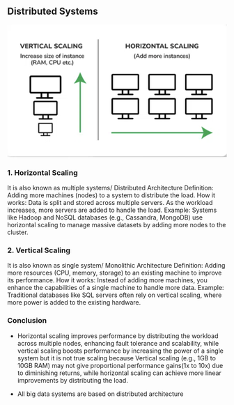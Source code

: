 ## Distributed Systems

![alt text](Images/Scaling.png)

### 1. Horizontal Scaling
It is also known as multiple systems/ Distributed Architecture
Definition: Adding more machines (nodes) to a system to distribute the load.
How it works: Data is split and stored across multiple servers. As the workload increases, more servers are added to handle the load.
Example: Systems like Hadoop and NoSQL databases (e.g., Cassandra, MongoDB) use horizontal scaling to manage massive datasets by adding more nodes to the cluster.

### 2. Vertical Scaling
It is also known as single system/ Monolithic Architecture
Definition: Adding more resources (CPU, memory, storage) to an existing machine to improve its performance.
How it works: Instead of adding more machines, you enhance the capabilities of a single machine to handle more data.
Example: Traditional databases like SQL servers often rely on vertical scaling, where more power is added to the existing hardware.

### Conclusion
- Horizontal scaling improves performance by distributing the workload across multiple nodes, enhancing fault tolerance and scalability, while vertical scaling boosts performance by increasing the power of a single system but it is not true scaling because Vertical scaling (e.g., 1GB to 10GB RAM) may not give proportional performance gains(1x to 10x) due to diminishing returns, while horizontal scaling can achieve more linear improvements by distributing the load.

- All big data systems are based on distributed architecture
